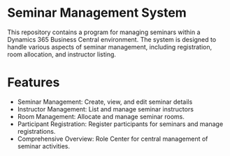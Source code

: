 # Seminar Management System

This repository contains a program for managing seminars within a Dynamics 365 Business Central environment. The system is designed to handle various aspects of seminar management, including registration, room allocation, and instructor listing.

# Features
- Seminar Management: Create, view, and edit seminar details
- Instructor Management: List and manage seminar instructors
- Room Management: Allocate and manage seminar rooms.
- Participant Registration: Register participants for seminars and manage registrations.
- Comprehensive Overview: Role Center for central management of seminar activities.
